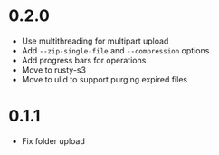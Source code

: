 # 0.2.0

- Use multithreading for multipart upload
- Add `--zip-single-file` and `--compression` options
- Add progress bars for operations
- Move to rusty-s3
- Move to ulid to support purging expired files

# 0.1.1

- Fix folder upload